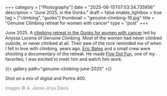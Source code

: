 +++
category = ["Photography"]
date = "2025-06-15T07:53:34.735956"
description = "June 2025, in the Gunks."
draft = false
enable_lightbox = true
tag = ["climbing", "gunks"]
thumbnail = "genuine-climbing-16.jpg"
title = "Genuine Climbing retreat for women with cancer"
type = "post"
+++

June 2025. A [climbing retreat in the Gunks for women with cancer](https://genuineclimbing.org/climbing-with-cancer-2/) led by Anyssa Lucena of Genuine Climbing. Most of the women had never climbed outside, or never climbed at all. Their awe of the rock reminded me of when I fell in love with climbing, years ago. [Eric Bates](https://www.ericbates.com/) and a small crew were shooting a documentary of the retreat. He made [Five Dot Fun](https://www.youtube.com/watch?v=BswG4bnk6To), one of my favorites; I was excited to meet him and watch him work.

{{< gallery path="genuine-climbing-june-2025" >}}

Shot on a mix of digital and Portra 400.

<span style="color: gray">Images &copy; A. Jesse Jiryu Davis</span>
